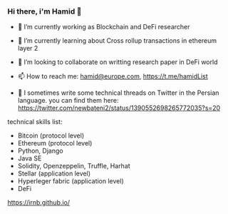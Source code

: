 ### Hi there, i'm Hamid 👋

<!--
**irnb/irnb** is a ✨ _special_ ✨ repository because its `README.md` (this file) appears on your GitHub profile.

Here are some ideas to get you started:

- 🔭 I’m currently working as  Blockchain and DeFi researcher
- 🌱 I’m currently learning about Smartcontract development 
- 👯 I’m looking to collaborate on writting research paper in DeFi world
- 🤔 I’m looking for help with ...
- 💬 Ask me about Bitcoin and ethereum (in protocol level)
- 📫 How to reach me: hamid@europe.com, https://twitter.com/newbateni2, https://t.me/hamidList
- 😄 Pronouns: ...
- ⚡ Fun fact: ...
-->

- 🔭 I’m currently working as  Blockchain and DeFi researcher
- 🌱 I’m currently learning about Cross rollup transactions in ethereum layer 2
- 👯 I’m looking to collaborate on writting research paper in DeFi world
- 📫 How to reach me: hamid@europe.com, https://t.me/hamidList

- 💬 I sometimes write some technical threads on Twitter in the Persian language. you can find them here: https://twitter.com/newbateni2/status/1390552698265772035?s=20


technical skills list:
- Bitcoin (protocol level)
- Ethereum (protocol level)
- Python, Django
- Java SE
- Solidity, Openzeppelin, Truffle, Harhat
- Stellar (application level)
- Hyperleger fabric (application level)
- DeFi

https://irnb.github.io/
